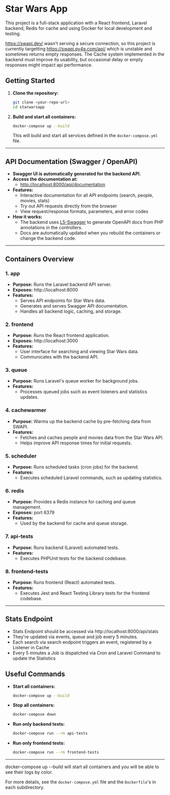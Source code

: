 # Star Wars App

This project is a full-stack application with a React frontend, Laravel backend, Redis for cache and using Docker for local development and testing.

https://swapi.dev/ wasn't serving a secure connection, so this project is currently targetting https://swapi.py4e.com/api/ which is unstable and sometimes returns empty responses. The Cache system implemented in the backend must improve its usability, but occasional delay or empty responses might impact api performance.

## Getting Started

1. **Clone the repository:**
   ```sh
   git clone <your-repo-url>
   cd starwarsapp
   ```

2. **Build and start all containers:**
   ```sh
   docker-compose up --build
   ```
   This will build and start all services defined in the `docker-compose.yml` file.

---

## API Documentation (Swagger / OpenAPI)

- **Swagger UI is automatically generated for the backend API.**
- **Access the documentation at:**
  - [http://localhost:8000/api/documentation](http://localhost:8000/api/documentation)
- **Features:**
  - Interactive documentation for all API endpoints (search, people, movies, stats)
  - Try out API requests directly from the browser
  - View request/response formats, parameters, and error codes
- **How it works:**
  - The backend uses [L5-Swagger](https://github.com/DarkaOnLine/L5-Swagger) to generate OpenAPI docs from PHP annotations in the controllers.
  - Docs are automatically updated when you rebuild the containers or change the backend code.

---

## Containers Overview

### 1. **app**
- **Purpose:** Runs the Laravel backend API server.
- **Exposes:** http://localhost:8000
- **Features:**
  - Serves API endpoints for Star Wars data.
  - Generates and serves Swagger API documentation.
  - Handles all backend logic, caching, and storage.

### 2. **frontend**
- **Purpose:** Runs the React frontend application.
- **Exposes:** http://localhost:3000
- **Features:**
  - User interface for searching and viewing Star Wars data.
  - Communicates with the backend API.

### 3. **queue**
- **Purpose:** Runs Laravel's queue worker for background jobs.
- **Features:**
  - Processes queued jobs such as event listeners and statistics updates.

### 4. **cachewarmer**
- **Purpose:** Warms up the backend cache by pre-fetching data from SWAPI.
- **Features:**
  - Fetches and caches people and movies data from the Star Wars API.
  - Helps improve API response times for initial requests.

### 5. **scheduler**
- **Purpose:** Runs scheduled tasks (cron jobs) for the backend.
- **Features:**
  - Executes scheduled Laravel commands, such as updating statistics.

### 6. **redis**
- **Purpose:** Provides a Redis instance for caching and queue management.
- **Exposes:** port 6379
- **Features:**
  - Used by the backend for cache and queue storage.

### 7. **api-tests**
- **Purpose:** Runs backend (Laravel) automated tests.
- **Features:**
  - Executes PHPUnit tests for the backend codebase.

### 8. **frontend-tests**
- **Purpose:** Runs frontend (React) automated tests.
- **Features:**
  - Executes Jest and React Testing Library tests for the frontend codebase.

---

## Stats Endpoint
   - Stats Endpoint should be accessed via http://localhost:8000/api/stats
   - They're updated via events, queue and job every 5 minutes.
   - Each search via search endpoint triggers an event, registered by a    Listener in Cache
   - Every 5 minutes a Job is dispatched via Cron and Laravel Command to update the Statistics 



## Useful Commands

- **Start all containers:**
  ```sh
  docker-compose up --build
  ```
- **Stop all containers:**
  ```sh
  docker-compose down
  ```
- **Run only backend tests:**
  ```sh
  docker-compose run --rm api-tests
  ```
- **Run only frontend tests:**
  ```sh
  docker-compose run --rm frontend-tests
  ```

---

docker-compose up --build will start all containers and you will be able to see their logs by color.

For more details, see the `docker-compose.yml` file and the `Dockerfile`'s in each subdirectory. 